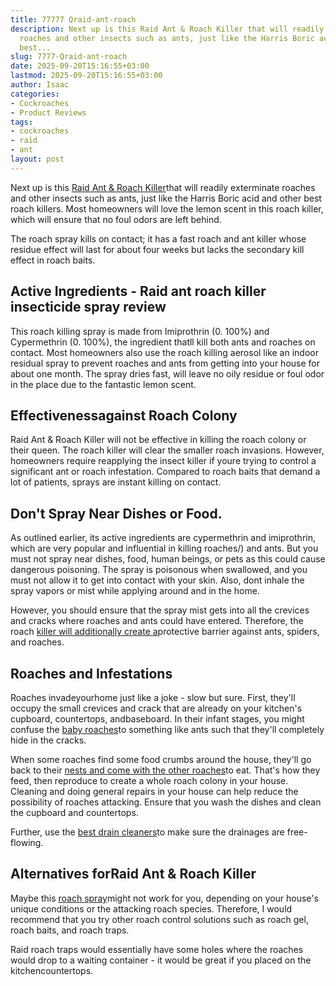 ```yaml
---
title: 77777 Qraid-ant-roach
description: Next up is this Raid Ant & Roach Killer that will readily exterminate
  roaches and other insects such as ants, just like the Harris Boric acid and other
  best...
slug: 7777-Qraid-ant-roach
date: 2025-09-20T15:16:55+03:00
lastmod: 2025-09-20T15:16:55+03:00
author: Isaac
categories:
- Cockroaches
- Product Reviews
tags:
- cockroaches
- raid
- ant
layout: post
---
```

Next up is this [Raid Ant & Roach Killer](https://hpd.nlm.nih.gov/cgi-bin/household/brands?tbl=brands&id=19001023)that will readily exterminate roaches and other insects such as ants, just like the Harris Boric acid and other best roach killers. Most homeowners will love the lemon scent in this roach killer, which will ensure that no foul odors are left behind.

The roach spray kills on contact; it has a fast roach and ant killer whose residue effect will last for about four weeks but lacks the secondary kill effect in roach baits.

##  Active Ingredients - Raid ant roach killer insecticide spray review

This roach killing spray is made from Imiprothrin (0. 100%) and Cypermethrin (0. 100%), the ingredient thatll kill both ants and roaches on contact. Most homeowners also use the roach killing aerosol like an indoor residual spray to prevent roaches and ants from getting into your house for about one month. The spray dries fast, will leave no oily residue or foul odor in the place due to the fantastic lemon scent.

##  Effectivenessagainst Roach Colony

Raid Ant & Roach Killer will not be effective in killing the roach colony or their queen. The roach killer will clear the smaller roach invasions. However, homeowners require reapplying the insect killer if youre trying to control a significant ant or roach infestation. Compared to roach baits that demand a lot of patients, sprays are instant killing on contact.

##  Don't Spray Near Dishes or Food.

As outlined earlier, its active ingredients are cypermethrin and imiprothrin, which are very popular and influential in killing roaches/) and ants. But you must not spray near dishes, food, human beings, or pets as this could cause dangerous poisoning. The spray is poisonous when swallowed, and you must not allow it to get into contact with your skin. Also, dont inhale the spray vapors or mist while applying around and in the home.

However, you should ensure that the spray mist gets into all the crevices and cracks where roaches and ants could have entered. Therefore, the roach [killer will additionally create a](https://pestpolicy.com/best-fire-[ant](https://pestpolicy.com/ant-control-in-bellingham/)-killer-for-lawns/)protective barrier against ants, spiders, and roaches.

##  Roaches and Infestations

Roaches invadeyourhome just like a joke - slow but sure. First, they'll occupy the small crevices and crack that are already on your kitchen's cupboard, countertops, andbaseboard. In their infant stages, you might confuse the [baby roaches](https://pestpolicy.com/what-do-baby-roaches-look-like//)to something like ants such that they'll completely hide in the cracks.

When some roaches find some food crumbs around the house, they'll go back to their [nests and come with the other roaches](https://pestpolicy.com/how-to-find-a-roach-nest/)to eat. That's how they feed, then reproduce to create a whole roach colony in your house. Cleaning and doing general repairs in your house can help reduce the possibility of roaches attacking. Ensure that you wash the dishes and clean the cupboard and countertops.

Further, use the [best drain cleaners](https://pestpolicy.com/best-drain-cleaner//)to make sure the drainages are free-flowing.

##  Alternatives forRaid Ant & Roach Killer

Maybe this [roach spray](https://pestpolicy.com/bengal-roach-spray-review/)might not work for you, depending on your house's unique conditions or the attacking roach species. Therefore, I would recommend that you try other roach control solutions such as roach gel, roach baits, and roach traps.

Raid roach traps would essentially have some holes where the roaches would drop to a waiting container - it would be great if you placed on the kitchencountertops.
